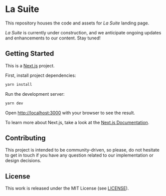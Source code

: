 # La Suite

This repository houses the code and assets for *La Suite* landing page.

*La Suite* is currently under construction, and we anticipate ongoing updates and enhancements to our content.  Stay tuned!

## Getting Started

This is a [Next.js](https://nextjs.org/) project. 

First, install project dependencies:

```bash
yarn install
```

Run the development server:

```bash
yarn dev
```

Open [http://localhost:3000](http://localhost:3000) with your browser to see the result.

To learn more about Next.js, take a look at the [Next.js Documentation](https://nextjs.org/docs).


## Contributing
This project is intended to be community-driven, so please, do not hesitate to get in touch if you have any question related to our implementation or design decisions.


## License

This work is released under the MIT License (see [LICENSE](./LICENSE)).
